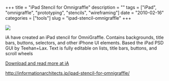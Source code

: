+++
title = "iPad Stencil for Omnigraffle"
description = ""
tags = ["iPad", "omnigraffle", "prototyping", "stencils", "wireframing"]
date = "2010-02-16"
categories = ["tools"]
slug = "ipad-stencil-omnigraffle"
+++


<div class="tool-screenshot mb1"><a href="http://informationarchitects.jp/ipad-stencil-for-omnigraffle/"><img id="bluga-thumbnail-2769" class="bluga-thumbnail custom" src="/media/bluga/
wt523078b5b695a_custom.jpg"/></a></div><p>iA have created an iPad stencil for OmniGraffle.  Contains backgrounds, title bars, buttons, selectors, and other iPhone UI elements. Based the iPad PSD GUI by Teehan+Lax. Text is fully editable on lists, title bars, buttons, and scroll wheels</p>

<p><a href="http://informationarchitects.jp/ipad-stencil-for-omnigraffle/">Download and read more at iA</a></p>

  
<p><a href="http://informationarchitects.jp/ipad-stencil-for-omnigraffle/">http://informationarchitects.jp/ipad-stencil-for-omnigraffle/</a></p>
      
